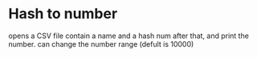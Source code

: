 # Hash to number
 opens a CSV file contain a name and a hash num after that, and print the number.  can change the number range (defult is 10000)
